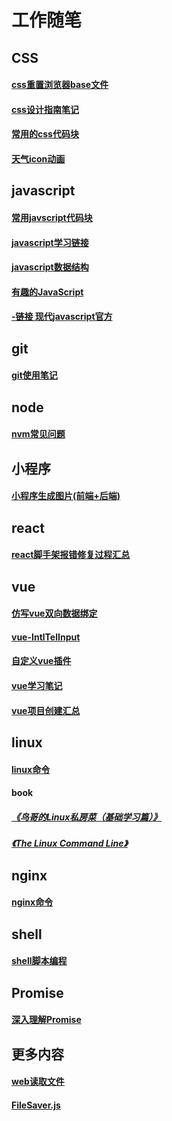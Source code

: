 # 工作随笔

## CSS
#### [css重置浏览器base文件](https://github.com/wang90/notes/blob/master/css/base.css)    
#### [css设计指南笔记](https://github.com/wang90/notes/blob/master/css/css_design_duide.md)    
#### [常用的css代码块](https://github.com/wang90/notes/blob/master/css/css_code.md)  
#### [天气icon动画](https://github.com/wang90/notes/blob/master/css/weather.less)

## javascript
#### [常用javscript代码块](https://github.com/wang90/notes/blob/master/javascript/javascript_code.md)    
#### [javascript学习链接](https://github.com/wang90/notes/blob/master/javascript/javscript_url.md)    
#### [javascript数据结构](https://github.com/wang90/notes/blob/master/javascript/javascript_dataStructure.md)    
#### [有趣的JavaScript](https://github.com/wang90/notes/blob/master/javascript/javascript_interesting.md) 
#### [-链接 现代javascript官方](https://zh.javascript.info/)


## git
#### [git使用笔记](https://github.com/wang90/notes/blob/master/git/git.md)

## node
#### [nvm常见问题](https://github.com/wang90/notes/blob/master/node/nvm.md)

## 小程序
#### [小程序生成图片(前端+后端)](https://github.com/wang90/wxapp-CreateCanvas)

## react
#### [react脚手架报错修复过程汇总](https://github.com/wang90/notes/blob/master/react/react_create_error.md)

## vue
#### [仿写vue双向数据绑定](https://github.com/wang90/vue_demo)
#### [vue-IntlTelInput](https://github.com/wang90/vue-IntlTelInput)
#### [自定义vue插件](https://github.com/wang90/vue-plugs)
#### [vue学习笔记](https://www.yuque.com/wang90/omlote/zzyrag)
#### [vue项目创建汇总](https://github.com/wang90/notes/blob/master/vue/vue-cli-project.md)

## linux
#### [linux命令](https://github.com/wang90/notes/blob/master/liunx/liunx_command.md)
#### book
##### [《鸟哥的Linux私房菜（基础学习篇）》](http://linux.vbird.org/linux_basic/)
##### [《The Linux Command Line》](http://linuxcommand.org/tlcl.php)


## nginx
#### [nginx命令](https://github.com/wang90/notes/blob/master/nginx/nginx_command.md)

## shell
#### [shell脚本编程](https://github.com/wang90/notes/blob/master/shell/shell_script.md)

## Promise
#### [深入理解Promise](https://github.com/wang90/Promise)

## 更多内容
#### [web读取文件](https://github.com/wang90/webReadFile)
#### [FileSaver.js](https://github.com/wang90/FileSaver.js)







